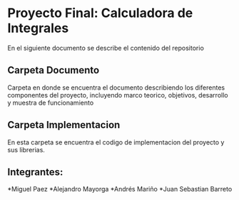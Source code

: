# Proyecto Final: Calculadora de Integrales
En el siguiente documento se describe el contenido del repositorio

## Carpeta Documento

Carpeta en donde se encuentra el documento describiendo los diferentes componentes del proyecto, incluyendo marco teorico, objetivos, desarrollo y muestra de funcionamiento

## Carpeta Implementacion

En esta carpeta se encuentra el codigo de implementacion del proyecto y sus librerias.

## Integrantes:

*Miguel Paez
*Alejandro Mayorga
*Andrés Mariño
*Juan Sebastian Barreto
